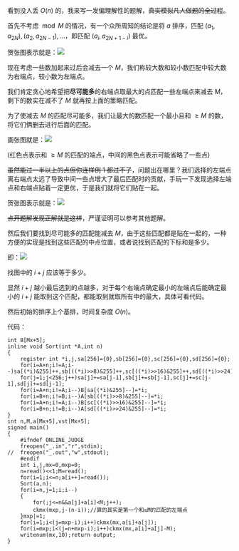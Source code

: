 看到没人丢 $O(n)$ 的，我来写一发偏理解性的题解，~~真实模拟凡人做题的全过程~~。

首先不考虑 $\bmod M$ 的情况，有一个众所周知的结论是将 $a$ 排序，匹配 $(a_1,a_{2N}),(a_2,a_{2N-1}),\dots$，即匹配 $(a_i,a_{2N+1-i})$ 最优。

贺张图表示就是：![](https://cdn.luogu.com.cn/upload/image_hosting/jz2sdtt8.png)

现在考虑一些数加起来过后会减去一个 $M$，我们称较大数和较小数匹配中较大数为右端点，较小数为左端点。

我们肯定贪心地希望把**尽可能多**的右端点取最大的点匹配一些左端点来减去 $M$，剩下的数实在减不了 $M$ 就再按上面的策略匹配。

为了使减去 $M$ 的匹配尽可能多，我们让最大的数匹配一个最小且和 $\ge M$ 的数，将它们俩删去进行后面的匹配。

画张图就是：![](https://cdn.luogu.com.cn/upload/image_hosting/cumj84iy.png)

(红色点表示和 $\ge M$ 的匹配的端点，中间的黑色点表示可能省略了一些点)

~~虽然能过一半以上的点但你连样例 1 都过不了~~，问题出在哪里？我们选择的左端点离右端点太远了导致中间一些点增大了最后匹配时的贡献，手玩一下发现选择左端点和右端点贴着一定更优，于是我们就将它们贴在一起。

贺张图表示就是：![](https://cdn.luogu.com.cn/upload/image_hosting/u0ff2q88.png)

~~点开题解发现正解就是这样~~，严谨证明可以参考其他题解。

然后我们要找到尽可能多的匹配能减去 $M$，由于这些匹配都是贴在一起的，一种方便的实现是找到这些匹配的中点位置，或者说找到匹配的下标和是多少。

即：![](https://cdn.luogu.com.cn/upload/image_hosting/zsxrfoxd.png)

找图中的 $i+j$ 应该等于多少。

显然 $i+j$ 越小最后选到的点越多，对于每个右端点确定最小的左端点后能确定最小的 $i+j$ 能取到这个匹配，都能取到就取所有中的最大，具体可看代码。

然后初始的排序上个基排，时间复杂度 $O(n)$。

代码：

```
int B[Mx+5];
inline void Sort(int *A,int n)
{
	register int *i,j,sa[256]={0},sb[256]={0},sc[256]={0},sd[256]={0};
	for(i=A+n;i!=A;i--)sa[(*i)&255]++,sb[((*i)>>8)&255]++,sc[((*i)>>16)&255]++,sd[((*i)>>24)&255]++;
	for(j=1;j<256;j++)sa[j]+=sa[j-1],sb[j]+=sb[j-1],sc[j]+=sc[j-1],sd[j]+=sd[j-1];
	for(i=A+n;i!=A;i--)B[sa[(*i)&255]--]=*i;
	for(i=B+n;i!=B;i--)A[sb[((*i)>>8)&255]--]=*i;
	for(i=A+n;i!=A;i--)B[sc[((*i)>>16)&255]--]=*i;
	for(i=B+n;i!=B;i--)A[sd[((*i)>>24)&255]--]=*i;
}
int n,M,a[Mx+5],vst[Mx+5];
signed main()
{
	#ifndef ONLINE_JUDGE
	freopen("_.in","r",stdin);
//	freopen("_.out","w",stdout);
	#endif
	int i,j,mx=0,mxp=0;
	n=read()<<1;M=read();
	for(i=1;i<=n;a[i++]=read());
	Sort(a,n);
	for(i=n,j=1;i;i--)
	{
		for(;j<=n&&a[j]+a[i]<M;j++);
		ckmx(mxp,j-(n-i));//算的其实是第一个和≥M的匹配的左端点
	}mxp|=1;
	for(i=1;i<(j=mxp-i);i++)ckmx(mx,a[i]+a[j]);
	for(i=mxp;i<(j=n+mxp-i);i++)ckmx(mx,a[i]+a[j]-M);
	writenum(mx,10);return output;
}
```